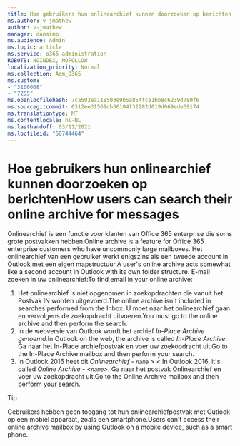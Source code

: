 ```yaml
---
title: Hoe gebruikers hun onlinearchief kunnen doorzoeken op berichten
ms.author: v-jmathew
author: v-jmathew
manager: dansimp
ms.audience: Admin
ms.topic: article
ms.service: o365-administration
ROBOTS: NOINDEX, NOFOLLOW
localization_priority: Normal
ms.collection: Adm_O365
ms.custom:
- "3100008"
- "7255"
ms.openlocfilehash: 7ca502ea118503e9b5a854fce1bb8c6239d780f6
ms.sourcegitcommit: 6312ee31561db36104f32282d019d069ede69174
ms.translationtype: MT
ms.contentlocale: nl-NL
ms.lasthandoff: 03/11/2021
ms.locfileid: "50744464"
---
```

# <a name="how-users-can-search-their-online-archive-for-messages"></a><span data-ttu-id="65738-102">Hoe gebruikers hun onlinearchief kunnen doorzoeken op berichten</span><span class="sxs-lookup"><span data-stu-id="65738-102">How users can search their online archive for messages</span></span>

<span data-ttu-id="65738-103">Onlinearchief is een functie voor klanten van Office 365 enterprise die soms grote postvakken hebben.</span><span class="sxs-lookup"><span data-stu-id="65738-103">Online archive is a feature for Office 365 enterprise customers who have uncommonly large mailboxes.</span></span> <span data-ttu-id="65738-104">Het onlinearchief van een gebruiker werkt enigszins als een tweede account in Outlook met een eigen mapstructuur.</span><span class="sxs-lookup"><span data-stu-id="65738-104">A user's online archive acts somewhat like a second account in Outlook with its own folder structure.</span></span> <span data-ttu-id="65738-105">E-mail zoeken in uw onlinearchief:</span><span class="sxs-lookup"><span data-stu-id="65738-105">To find email in your online archive:</span></span>

1. <span data-ttu-id="65738-106">Het onlinearchief is niet opgenomen in zoekopdrachten die vanuit het Postvak IN worden uitgevoerd.</span><span class="sxs-lookup"><span data-stu-id="65738-106">The online archive isn't included in searches performed from the Inbox.</span></span> <span data-ttu-id="65738-107">U moet naar het onlinearchief gaan en vervolgens de zoekopdracht uitvoeren.</span><span class="sxs-lookup"><span data-stu-id="65738-107">You must go to the online archive and then perform the search.</span></span>
2. <span data-ttu-id="65738-108">In de webversie van Outlook wordt het archief *In-Place Archive genoemd.*</span><span class="sxs-lookup"><span data-stu-id="65738-108">In Outlook on the web, the archive is called *In-Place Archive*.</span></span> <span data-ttu-id="65738-109">Ga naar het In-Place archiefpostvak en voer uw zoekopdracht uit.</span><span class="sxs-lookup"><span data-stu-id="65738-109">Go to the In-Place Archive mailbox and then perform your search.</span></span>
3. <span data-ttu-id="65738-110">In Outlook 2016 heet dit *Onlinearchief - `name` > <.*</span><span class="sxs-lookup"><span data-stu-id="65738-110">In Outlook 2016, it's called *Online Archive - <`name`>*.</span></span> <span data-ttu-id="65738-111">Ga naar het postvak Onlinearchief en voer uw zoekopdracht uit.</span><span class="sxs-lookup"><span data-stu-id="65738-111">Go to the Online Archive mailbox and then perform your search.</span></span>

> [!TIP]
> <span data-ttu-id="65738-112">Gebruikers hebben geen toegang tot hun onlinearchiefpostvak met Outlook op een mobiel apparaat, zoals een smartphone.</span><span class="sxs-lookup"><span data-stu-id="65738-112">Users can't access their online archive mailbox by using Outlook on a mobile device, such as a smart phone.</span></span>
